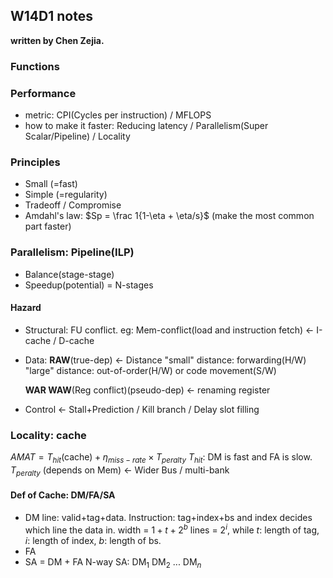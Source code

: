 ## W14D1 notes

**written by Chen Zejia.**

### Functions

### Performance

* metric: CPI(Cycles per instruction) / MFLOPS
* how to make it faster: Reducing latency / Parallelism(Super Scalar/Pipeline) / Locality

### Principles

* Small (=fast)
* Simple (=regularity)
* Tradeoff / Compromise
* Amdahl's law: $Sp = \frac 1{1-\eta + \eta/s}$ (make the most common part faster)

### Parallelism: Pipeline(ILP)

* Balance(stage-stage)
* Speedup(potential) = N-stages

#### Hazard

* Structural: FU conflict. eg: Mem-conflict(load and instruction fetch) $\leftarrow$ I-cache / D-cache

* Data: **RAW**(true-dep) $\leftarrow$ Distance
  "small" distance: forwarding(H/W)
  "large" distance: out-of-order(H/W) or code movement(S/W)

  **WAR WAW**(Reg conflict)(pseudo-dep) $\leftarrow$ renaming register

* Control $\leftarrow$ Stall+Prediction / Kill branch / Delay slot filling

### Locality: cache

$AMAT = T_{hit}\mathrm{(cache)} + \eta_{miss-rate}\times T_{peralty}$
$T_{hit}$: DM is fast and FA is slow.       $T_{peralty}$ (depends on Mem) $\leftarrow$ Wider Bus / multi-bank

#### Def of Cache: DM/FA/SA

* DM line: valid+tag+data.
  Instruction: tag+index+bs and index decides which line the data in.
  width = $1 + t + 2^b$  lines = $2^i$, while $t$: length of tag, $i$: length of index, $b$: length of bs.
* FA
* SA = DM + FA
  N-way SA: $\mathrm{DM}_1$ $\mathrm{DM}_2$ ... $\mathrm{DM}_n$
